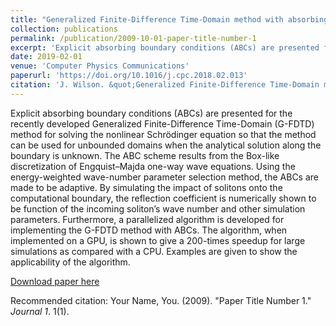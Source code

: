 ```yaml
---
title: "Generalized Finite-Difference Time-Domain method with absorbing boundary conditions for solving the nonlinear Schrödinger equation on a GPU"
collection: publications
permalink: /publication/2009-10-01-paper-title-number-1
excerpt: 'Explicit absorbing boundary conditions (ABCs) are presented for the recently developed Generalized Finite-Difference Time-Domain (G-FDTD) method for solving the nonlinear Schrödinger equation so that the method can be used for unbounded domains when the analytical solution along the boundary is unknown. The ABC scheme results from the Box-like discretization of Engquist–Majda one-way wave equations. Using the energy-weighted wave-number parameter selection method, the ABCs are made to be adaptive. By simulating the impact of solitons onto the computational boundary, the reflection coefficient is numerically shown to be function of the incoming soliton’s wave number and other simulation parameters. Furthermore, a parallelized algorithm is developed for implementing the G-FDTD method with ABCs. The algorithm, when implemented on a GPU, is shown to give a 200-times speedup for large simulations as compared with a CPU. Examples are given to show the applicability of the algorithm.'
date: 2019-02-01
venue: 'Computer Physics Communications'
paperurl: 'https://doi.org/10.1016/j.cpc.2018.02.013'
citation: 'J. Wilson. &quot;Generalized Finite-Difference Time-Domain method with absorbing boundary conditions for solving the nonlinear Schrödinger equation on a GPU.&quot; <i>Computer Physics Communications</i>. 235. 279-292. (2019).'
---
```

Explicit absorbing boundary conditions (ABCs) are presented for the recently developed Generalized Finite-Difference Time-Domain (G-FDTD) method for solving the nonlinear Schrödinger equation so that the method can be used for unbounded domains when the analytical solution along the boundary is unknown. The ABC scheme results from the Box-like discretization of Engquist–Majda one-way wave equations. Using the energy-weighted wave-number parameter selection method, the ABCs are made to be adaptive. By simulating the impact of solitons onto the computational boundary, the reflection coefficient is numerically shown to be function of the incoming soliton’s wave number and other simulation parameters. Furthermore, a parallelized algorithm is developed for implementing the G-FDTD method with ABCs. The algorithm, when implemented on a GPU, is shown to give a 200-times speedup for large simulations as compared with a CPU. Examples are given to show the applicability of the algorithm.

[Download paper here](http://academicpages.github.io/files/paper1.pdf)

Recommended citation: Your Name, You. (2009). "Paper Title Number 1." <i>Journal 1</i>. 1(1).
